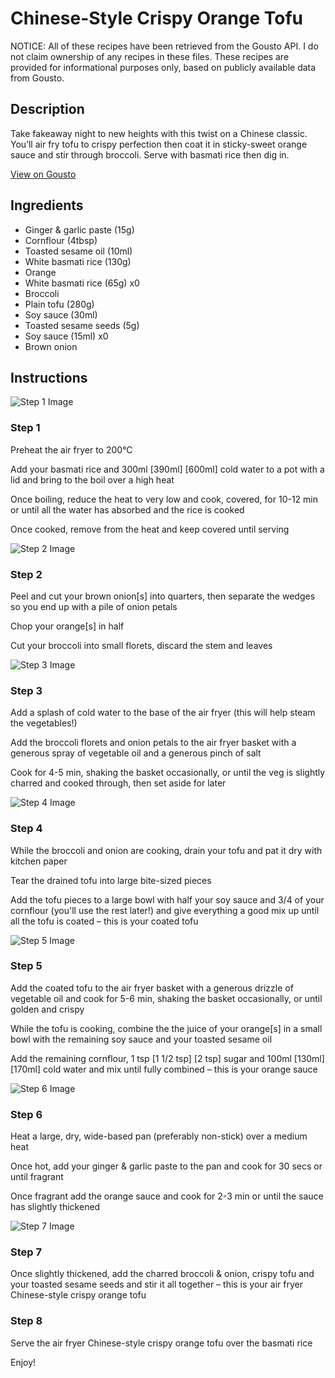 # Chinese-Style Crispy Orange Tofu

NOTICE: All of these recipes have been retrieved from the Gousto API. I do not claim ownership of any recipes in these files. These recipes are provided for informational purposes only, based on publicly available data from Gousto.

## Description

Take fakeaway night to new heights with this twist on a Chinese classic. You’ll air fry tofu to crispy perfection then coat it in sticky-sweet orange sauce and stir through broccoli. Serve with basmati rice then dig in.


[View on Gousto](https://www.gousto.co.uk/recipes/cookbook/chinese-style-crispy-orange-tofu)

## Ingredients

- Ginger & garlic paste (15g)
- Cornflour (4tbsp)
- Toasted sesame oil (10ml)
- White basmati rice (130g)
- Orange
- White basmati rice (65g) x0
- Broccoli
- Plain tofu (280g)
- Soy sauce (30ml)
- Toasted sesame seeds (5g)
- Soy sauce (15ml) x0
- Brown onion

## Instructions

![Step 1 Image](https://production-media.gousto.co.uk/cms/recipe-step-image/Step-1-1675272404032-x200.jpg)

### Step 1

Preheat the air fryer to 200°C

Add your basmati rice and 300ml <span class="text-purple">[390ml] </span><span class="text-danger">[600ml]</span> cold water to a pot with a lid and bring to the boil over a high heat

Once boiling, reduce the heat to very low and cook, covered, for 10-12 min or until all the water has absorbed and the rice is cooked

Once cooked, remove from the heat and keep covered until serving

![Step 2 Image](https://production-media.gousto.co.uk/cms/recipe-step-image/Step-2-1675272410652-x200.jpg)

### Step 2

Peel and cut your brown onion[s] into quarters, then separate the wedges so you end up with a pile of onion petals

Chop your orange[s] in half

Cut your broccoli into small florets, discard the stem and leaves

![Step 3 Image](https://production-media.gousto.co.uk/cms/recipe-step-image/Step-3-1675272413935-x200.jpg)

### Step 3

Add a splash of cold water to the base of the air fryer (this will help steam the vegetables!)

Add the broccoli florets and onion petals to the air fryer basket with a generous spray of vegetable oil and a generous pinch of salt

Cook for 4-5 min, shaking the basket occasionally, or until the veg is slightly charred and cooked through, then set aside for later

![Step 4 Image](https://production-media.gousto.co.uk/cms/recipe-step-image/Step-4-1675272418241-x200.jpg)

### Step 4

While the broccoli and onion are cooking, drain your tofu and pat it dry with kitchen paper

Tear the drained tofu into large bite-sized pieces

Add the tofu pieces to a large bowl with half your soy sauce and 3/4 of your cornflour (you'll use the rest later!) and give everything a good mix up until all the tofu is coated – this is your coated tofu

![Step 5 Image](https://production-media.gousto.co.uk/cms/recipe-step-image/Step-5-1675272422397-x200.jpg)

### Step 5

Add the coated tofu to the air fryer basket with a generous drizzle of vegetable oil and cook for 5-6 min, shaking the basket occasionally, or until golden and crispy

While the tofu is cooking, combine the the juice of your orange[s] in a small bowl with the remaining soy sauce and your toasted sesame oil

Add the remaining cornflour, 1 tsp<span class="text-danger"> <span class="text-purple">[1 1/2 tsp]</span> [2 tsp]</span> sugar and 100ml <span class="text-purple">[130ml]</span> <span class="text-danger">[170ml] </span>cold water and mix until fully combined – this is your orange sauce

![Step 6 Image](https://production-media.gousto.co.uk/cms/recipe-step-image/Step-6-1675272426523-x200.jpg)

### Step 6

Heat a large, dry, wide-based pan (preferably non-stick) over a medium heat

Once hot, add your ginger & garlic paste to the pan and cook for 30 secs or until fragrant

Once fragrant add the orange sauce and cook for 2-3 min or until the sauce has slightly thickened

![Step 7 Image](https://production-media.gousto.co.uk/cms/recipe-step-image/Step-7-1675272432332-x200.jpg)

### Step 7

Once slightly thickened, add the charred broccoli & onion, crispy tofu and your toasted sesame seeds and stir it all together – this is your air fryer Chinese-style crispy orange tofu

### Step 8

Serve the air fryer Chinese-style crispy orange tofu over the basmati rice

Enjoy!

